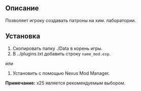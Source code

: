 ## Описание

Позволяет игроку создавать патроны на хим. лаборатории.

## Установка

1. Скопировать папку ./Data в корень игры.
1. В ../plugins.txt добавить строку `name_mod.esp`.

или

1. Установить с помощью Nexus Mod Manager.

**Примечание:** х25 является рекомендуемым выбором.
